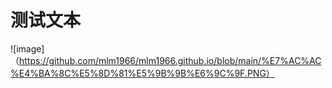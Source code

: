 # 测试文本
![image]（https://github.com/mlm1966/mlm1966.github.io/blob/main/%E7%AC%AC%E4%BA%8C%E5%8D%81%E5%9B%9B%E6%9C%9F.PNG）
